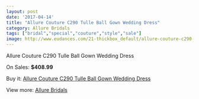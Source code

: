 ```yaml
---
layout: post
date: '2017-04-14'
title: "Allure Couture C290 Tulle Ball Gown Wedding Dress"
category: Allure Bridals
tags: ["bridal","special","couture","style","sale"]
image: http://www.eudances.com/21-thickbox_default/allure-couture-c290-tulle-ball-gown-wedding-dress.jpg
---
```

Allure Couture C290 Tulle Ball Gown Wedding Dress

On Sales: **$408.99**
<a href="https://www.eudances.com/en/allure-bridals/7-allure-couture-c290-tulle-ball-gown-wedding-dress.html"><amp-img layout="responsive" width="600" height="600" src="//www.eudances.com/21-thickbox_default/allure-couture-c290-tulle-ball-gown-wedding-dress.jpg" alt="Allure Couture C290 Tulle Ball Gown Wedding Dress 0" /></a>
<a href="https://www.eudances.com/en/allure-bridals/7-allure-couture-c290-tulle-ball-gown-wedding-dress.html"><amp-img layout="responsive" width="600" height="600" src="//www.eudances.com/23-thickbox_default/allure-couture-c290-tulle-ball-gown-wedding-dress.jpg" alt="Allure Couture C290 Tulle Ball Gown Wedding Dress 1" /></a>
<a href="https://www.eudances.com/en/allure-bridals/7-allure-couture-c290-tulle-ball-gown-wedding-dress.html"><amp-img layout="responsive" width="600" height="600" src="//www.eudances.com/22-thickbox_default/allure-couture-c290-tulle-ball-gown-wedding-dress.jpg" alt="Allure Couture C290 Tulle Ball Gown Wedding Dress 2" /></a>

Buy it: [Allure Couture C290 Tulle Ball Gown Wedding Dress](https://www.eudances.com/en/allure-bridals/7-allure-couture-c290-tulle-ball-gown-wedding-dress.html "Allure Couture C290 Tulle Ball Gown Wedding Dress")

View more: [Allure Bridals](https://www.eudances.com/en/2-allure-bridals "Allure Bridals")